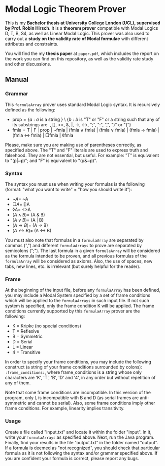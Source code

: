 # Modal Logic Theorem Prover

This is my **Bachelor thesis at University College London (UCL), supervised by Prof. Robin Hirsch**. It is a **theorem prover** compatible with Modal Logics D, T, B, S4, as well as Linear Modal Logic. This prover was also used to carry out a **study on the validity rate of Modal formulae** with different attributes and constraints.

You will find the my **thesis paper** at `paper.pdf`, which includes the report on the work you can find on this repository, as well as the validity rate study and other discussions.

## Manual

### Grammar

This `formulaArray` prover uses standard Modal Logic syntax. It is recursively defined as the following:

- $\text{prop} = \{a : a \text{ is a string }\}$ \\ $\{ b : b \text{ is "T" or "F" or a string such that any of its substrings are ~, [], <>, \&, |, ->, <->, ";", ":", ",", ")" or "("}\}$
- $\text{fmla} = \text{T | F | prop | ¬fmla | (fmla ∧ fmla) | (fmla ∨ fmla) | (fmla → fmla) | (fmla ↔ fmla) | □fmla | ◊fmla}$

Please, make sure you are making use of parentheses correctly, as specified above.
The "T" and "F" literals are used to express truth and falsehood. They are not essential, but useful. For example: "T" is equivalent to "(p|~p)"; and "F" is equivalent to "(p&~p)".

### Syntax

The syntax you must use when writing your formulas is the following (format: "what you want to write" = "how you should write it"):

 - $¬A =$ ~A
 - $□A =$ []A
 - $◊A =$ <>A
 - $(A ∧ B) =$ (A & B)
 - $(A ∨ B) =$ (A | B)
 - $(A → B) =$ (A -> B)
 - $(A ↔ B) =$ (A <-> B)

You must also note that formulas in a `formulaArray` are separated by commas (",") and different `formulaArrays` to prove are separated by semicolons (";").
The last formula in a given `formulaArray` will be considered as the formula intended to be proven, and all previous formulas of the `formulaArray` will be considered as axioms.
Also, the use of spaces, new tabs, new lines, etc. is irrelevant (but surely helpful for the reader).

### Frame

At the beginning of the input file, before any `formulaArray` has been defined, you may include a Modal System specified by a set of frame conditions which will be applied to the `formulaArrays` in such input file. If not such system is specified, only the frame condition K will be applied.
The frame conditions currently supported by this `formulaArray` prover are the following:

- K = Kripke (no special conditions)
- T = Reflexive
- B = Symmetric
- D = Serial
- L = Linear
- 4 = Transitive

In order to specify your frame conditions, you may include the following construct (a string of your frame conditions surrounded by colons): `:frame_conditions:`, where frame_conditions is a string whose only characters are 'K', 'T', 'B', 'D' and '4', in any order but without repetition of any of them.

Note that some frame conditions are incompatible. In this version of the program, only L is incompatible with B and D (as serial frames are anti-symmetric and cannot be serial). Also, some frame conditions imply other frame conditions. For example, linearity implies transitivity.


### Usage

Create a file called "input.txt" and locate it within the folder "input". In it, write your `formulaArrays` as specified above. Next, run the Java program. Finally, find your results in the file "output.txt" in the folder named "output".
If a formula is deemed as "not recognized", you should check that particular formula as it is not following the syntax and/or grammar specified above. If you are confident your formula is correct, please report any bugs.
